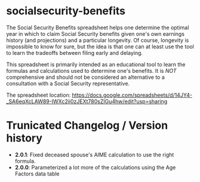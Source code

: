 # socialsecurity-benefits
The Social Security Benefits spreadsheet helps one determine the optimal year in which to claim Social Security benefits given one's own earnings history (and projections) and a particular longevity. Of course, longevity is impossible to know for sure, but the idea is that one can at least use the tool to learn the tradeoffs between filing early and delaying.

This spreadsheet is primarily intended as an educational tool to learn the formulas and calculations used to determine one's benefits. It is *NOT* comprehensive and should not be considered an alternative to a consultation with a Social Security representative.

The spreadsheet location: 
https://docs.google.com/spreadsheets/d/14JY4-_SA6eqXcLAW89-IWXc2ji0zJEXt780sZIGu4hw/edit?usp=sharing


# Trunicated Changelog / Version history

- **2.0.1**: Fixed deceased spouse's AIME calculation to use the right formula.
- **2.0.0**: Parameterized a lot more of the calculations using the Age Factors data table
